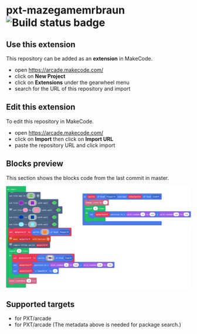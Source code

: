 # pxt-mazegamemrbraun ![Build status badge](https://github.com/thomasferew/pxt-mazegamemrbraun/workflows/MakeCode/badge.svg)



## Use this extension

This repository can be added as an **extension** in MakeCode.

* open https://arcade.makecode.com/
* click on **New Project**
* click on **Extensions** under the gearwheel menu
* search for the URL of this repository and import

## Edit this extension

To edit this repository in MakeCode.

* open https://arcade.makecode.com/
* click on **Import** then click on **Import URL**
* paste the repository URL and click import

## Blocks preview

This section shows the blocks code from the last commit in master.

![A rendered view of the blocks](https://github.com/thomasferew/pxt-mazegamemrbraun/raw/master/.makecode/blocks.png)

## Supported targets

* for PXT/arcade
* for PXT/arcade
(The metadata above is needed for package search.)

